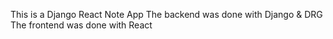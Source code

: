 This is a Django React Note App
The backend was done with Django & DRG
The frontend was done with React
